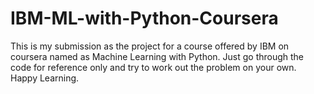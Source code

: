# IBM-ML-with-Python-Coursera
This is my submission as the project for a course offered by IBM on coursera named as Machine Learning with Python. Just go through the code for reference only and try to work out the problem on your own. Happy Learning.
